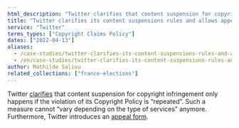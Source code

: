 ```yaml
---
html_description: "Twitter clarifies that content suspension for copyright infringement only happens if the violation of its Copyright Policy is repeated."
title: "Twitter clarifies its content suspensions rules and allows appeal"
service: "Twitter"
terms_types: ["Copyright Claims Policy"]
dates: ["2022-04-13"]
aliases:
  - /case-studies/twitter-clarifies-its-content-suspensions-rules-and-allows-appeal/
  - /en/case-studies/twitter-clarifies-its-content-suspensions-rules-and-allows-appeal/
author: Mathilde Saliou
related_collections: ["france-elections"]
---
```


Twitter <a target="_blank" rel="noopener" href="https://github.com/OpenTermsArchive/france-elections-versions/commit/7460a0728476c0835c20ef973e113674b450ddc7?diff=split">clarifies</a> that content suspension for copyright infringement only happens if the violation of its Copyright Policy is “repeated”. Such a measure cannot “vary depending on the type of services” anymore. Furthermore, Twitter introduces an <a target="_blank" rel="noopener" href="https://help.twitter.com/forms/general?subtopic=suspended">appeal form</a>.
